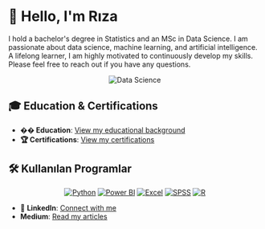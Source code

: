 # 👋 Hello, I'm Rıza

I hold a bachelor's degree in Statistics and an MSc in Data Science. I am passionate about data science, machine learning, and artificial intelligence. A lifelong learner, I am highly motivated to continuously develop my skills. Please feel free to reach out if you have any questions.

<div align="center">

![Data Science](https://user-images.githubusercontent.com/74038190/212749447-bfb7e725-6987-49d9-ae85-2015e3e7cc41.gif)

</div>

## 🎓 Education & Certifications

- **�� Education**: [View my educational background](https://www.linkedin.com/in/r%C4%B1zakutlu/details/education/)
- **🏆 Certifications**: [View my certifications](https://www.linkedin.com/in/r%C4%B1zakutlu/details/certifications/)



## 🛠️ Kullanılan Programlar


<div align="center">

[![Python](https://img.shields.io/badge/Python-3776AB?style=for-the-badge&logo=python&logoColor=white)](https://python.org/)
[![Power BI](https://img.shields.io/badge/Power_BI-F2C811?style=for-the-badge&logo=powerbi&logoColor=black)](https://powerbi.microsoft.com/)
[![Excel](https://img.shields.io/badge/Excel-217346?style=for-the-badge&logo=microsoftexcel&logoColor=white)](https://office.com/excel)
[![SPSS](https://img.shields.io/badge/SPSS-1F72C6?style=for-the-badge&logo=ibm&logoColor=white)](https://www.ibm.com/products/spss-statistics)
[![R](https://img.shields.io/badge/R-276DC3?style=for-the-badge&logo=r&logoColor=white)](https://www.r-project.org/)

</div>


- 💼 **LinkedIn**: [Connect with me](https://www.linkedin.com/in/r%C4%B1zakutlu)
- **Medium**: [Read my articles](https://medium.com/@rza.kutluu)

